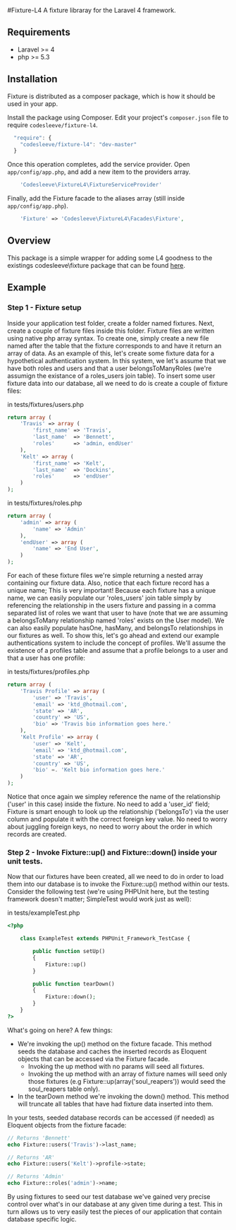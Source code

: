#Fixture-L4
A fixture libraray for the Laravel 4 framework.  

## Requirements
* Laravel >= 4
* php >= 5.3

## Installation
Fixture is distributed as a composer package, which is how it should be used in your app.

Install the package using Composer.  Edit your project's `composer.json` file to require `codesleeve/fixture-l4`.

```js
  "require": {
    "codesleeve/fixture-l4": "dev-master"
  }
```

Once this operation completes, add the service provider. Open `app/config/app.php`, and add a new item to the providers array.

```php
    'Codesleeve\FixtureL4\FixtureServiceProvider'
```

Finally, add the Fixture facade to the aliases array (still inside `app/config/app.php`).

```php
	'Fixture' => 'Codesleeve\FixtureL4\Facades\Fixture',
```

## Overview
This package is a simple wrapper for adding some L4 goodness to the existings codesleeve\fixture package that can be found [here](https://github.com/CodeSleeve/fixture).  

## Example
### Step 1 - Fixture setup
Inside your application test folder, create a folder named fixtures.  Next, create a couple of fixture files inside this folder.  Fixture files are written using native php array syntax.  To create one, simply create a new file named after the table that the fixture corresponds to and have it return an array of data.  As an example of this, let's create some fixture data for a hypothetical authentication system.  In this system, we let's assume that we have both roles and users and that a user belongsToManyRoles (we're assumign the existance of a roles_users join table).  To insert some user fixture data into our database, all we need to do is create a couple of fixture files:

in tests/fixtures/users.php
```php
return array (
	'Travis' => array (
		'first_name' => 'Travis',
		'last_name'  => 'Bennett',
		'roles'      => 'admin, endUser'		
	),
	'Kelt' => array (
		'first_name' => 'Kelt',
		'last_name'  => 'Dockins',
		'roles' 	 => 'endUser'		
	)
);
```

in tests/fixtures/roles.php
```php
return array (
	'admin' => array (
		'name' => 'Admin'
	),
	'endUser' => array (
		'name' => 'End User',
	)
);
```

For each of these fixture files we're simple returning a nested array containing our fixture data.  Also, notice that each fixture record has a unique name; This is very important!  Because each fixture has a unique name, we can easily populate our 'roles_users' join table simply by referencing the relationship in the users fixture and passing in a comma separated list of roles we want that user to have (note that we are assuming a belongsToMany relationship named 'roles' exists on the User model).  We can also easily populate hasOne, hasMany, and belongsTo relationships in our fixtures as well.  To show this, let's go ahead and extend our example authentications system to include the concept of profiles.  We'll assume the existence of a profiles table and assume that a profile belongs to a user and that a user has one profile:

in tests/fixtures/profiles.php
```php
return array (
	'Travis Profile' => array (
		'user' => 'Travis',
		'email' => 'ktd_@hotmail.com',
		'state' => 'AR',
		'country' => 'US',
		'bio' => 'Travis bio information goes here.'
	),
	'Kelt Profile' => array (
		'user' => 'Kelt',
		'email' => 'ktd_@hotmail.com',
		'state' => 'AR',
		'country' => 'US',
		'bio' =. 'Kelt bio information goes here.'
	)
);
``` 

Notice that once again we simpley reference the name of the relationship ('user' in this case) inside the fixture.  No need to add a 'user_id' field; Fixture is smart enough to look up the relationship ('belongsTo') via the user column and populate it with the correct foreign key value.  No need to worry about juggling foreign keys, no need to worry about the order in which records are created. 

### Step 2 - Invoke Fixture::up() and Fixture::down() inside your unit tests.
Now that our fixtures have been created, all we need to do in order to load them into our database is to invoke the Fixture::up() method within our tests.  Consider the following test (we're using PHPUnit here, but the testing framework doesn't matter; SimpleTest would work just as well):

in tests/exampleTest.php
```php
<?php

	class ExampleTest extends PHPUnit_Framework_TestCase {

		public function setUp()
		{
			Fixture::up()
		}

		public function tearDown()
		{
			Fixture::down();
		}
	}
?>
```

What's going on here?  A few things:
* We're invoking the up() method on the fixture facade.  This method seeds the database and caches the inserted records as Eloquent objects that can be accessed via the Fixture facade.
	* Invoking the up method with no params will seed all fixtures.
	* Invoking the up method with an array of fixture names will seed only those fixtures (e.g Fixture::up(array('soul_reapers')) would seed the soul_reapers table only).
* In the tearDown method we're invoking the down() method.  This method will truncate all tables that have had fixture data inserted into them.

In your tests, seeded database records can be accessed (if needed) as Eloquent objects from the fixture facade:

```php
// Returns 'Bennett'
echo Fixture::users('Travis')->last_name;

// Returns 'AR'
echo Fixture::users('Kelt')->profile->state;

// Returns 'Admin'
echo Fixture::roles('admin')->name;
```
By using fixtures to seed our test database we've gained very precise control over what's in our database at any given time during a test.  This in turn allows us to very easily test the pieces of our application that contain database specific logic. 
